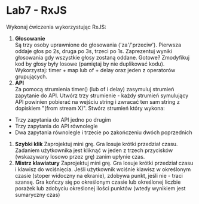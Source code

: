 # Lab7 - RxJS

Wykonaj ćwiczenia wykorzystując RxJS:  
1. **Głosowanie**  
Są trzy osoby uprawnione do głosowania ('za'/'przeciw'). Pierwsza oddaje głos po 2s, druga po 3s, trzeci po 1s. Zaprezentuj wyniki głosowania gdy wszystkie głosy zostaną oddane.
Gotowe? Zmodyfikuj kod by głosy były losowe (pamiętaj by nie duplikować kodu). Wykorzystaj: timer + map lub of + delay oraz jeden z operatorów grupujących.
1. **API**  
Za pomocą strumienia timer() (lub of i delay) zasymuluj strumień zapytanie do API. Utwórz trzy strumienie - każdy strumień symulujący API powinien pobierać na wejściu string i zwracać ten sam string z dopiskiem "(from stream X)". Stwórz strumień który wykona:
* Trzy zapytania do API jedno po drugim
* Trzy zapytania do API równolegle
* Dwa zapytania równolegle i trzecie po zakończeniu dwóch poprzednich
1. **Szybki klik**
Zaprojektuj mini grę. Gra losuje krótki przedział czasu. Zadaniem użytkownika jest kliknąć w jeden z trzech przycisków (wskazywany losowo przez grę) zanim upłynie czas.
1. **Mistrz klawiatury**
Zaprojektuj mini grę. Gra losuje krótki przedział czasu i klawisz do wciśnięcia. Jeśli użytkownik wciśnie klawisz w określonym czasie (stoper widoczny na ekranie), zdobywa punkt, jeśli nie - traci szansę. Gra kończy się po określonym czasie lub określonej liczbie porażek lub zdobyciu określonej ilości punktów (wtedy wynikiem jest sumaryczny czas)